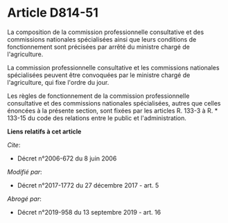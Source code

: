 # Article D814-51

La composition de la commission professionnelle consultative et des commissions nationales spécialisées ainsi que leurs
conditions de fonctionnement sont précisées par arrêté du ministre chargé de l'agriculture.

La commission professionnelle consultative et les commissions nationales spécialisées peuvent être convoquées par le ministre
chargé de l'agriculture, qui fixe l'ordre du jour.

Les règles de fonctionnement de la commission professionnelle consultative et des commissions nationales spécialisées, autres
que celles énoncées à la présente section, sont fixées par les articles R. 133-3 à R. * 133-15 du code des relations entre le
public et l'administration.

**Liens relatifs à cet article**

_Cite_:

  - Décret n°2006-672 du 8 juin 2006

_Modifié par_:

  - Décret n°2017-1772 du 27 décembre 2017 - art. 5

_Abrogé par_:

  - Décret n°2019-958 du 13 septembre 2019 - art. 16

